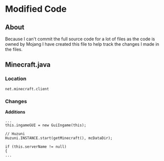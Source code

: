 # Modified Code
## About
Because I can't commit the full source code for a lot of files as the code is owned by Mojang I have created this file to help track the changes I made in the files.

## Minecraft.java
### Location
`net.minecraft.client`

### Changes

**Additions**

```
...
this.ingameGUI = new GuiIngame(this);
        
// Huzuni
Huzuni.INSTANCE.start(getMinecraft(), mcDataDir);

if (this.serverName != null)
{
...
```